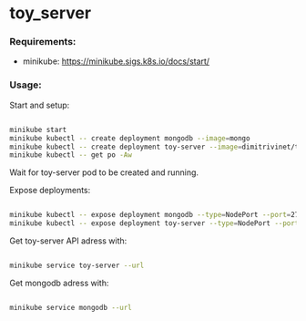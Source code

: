 # toy_server

### Requirements:

- minikube: https://minikube.sigs.k8s.io/docs/start/


### Usage:

Start and setup:

```bash

minikube start
minikube kubectl -- create deployment mongodb --image=mongo
minikube kubectl -- create deployment toy-server --image=dimitrivinet/toy_server
minikube kubectl -- get po -Aw 

```

Wait for toy-server pod to be created and running.

Expose deployments:

```bash

minikube kubectl -- expose deployment mongodb --type=NodePort --port=27017
minikube kubectl -- expose deployment toy-server --type=NodePort --port=8080

```

Get toy-server API adress with: 

```bash

minikube service toy-server --url

```

Get mongodb adress with: 

```bash

minikube service mongodb --url

```
